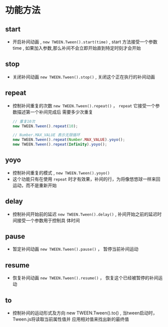 # 功能方法

## start

+ 开启补间动画 , `new TWEEN.Tween().start(time)` , start 方法接受一个参数 time , 如果加入参数,那么补间不会立即开始直到特定时刻才会开始

## stop

+ 关闭补间动画 `new TWEEN.Tween().stop()` , 关闭这个正在执行的补间动画

## repeat

+ 控制补间重复的次数 `new TWEEN.Tween().repeat()` ， `repeat` 它接受一个参数描述第一个补间完成后 需要多少次重复

  ```js
  // 重复10次
  new TWEEN.Tween().repeat(10);

  // Number.MAX_VALUE 表示无限循环
  new TWEEN.Tween().repeat(Number.MAX_VALUE).yoyo();
  new TWEEN.Tween().repeat(Infinity).yoyo();
  ```

## yoyo

+ 控制补间重复的模式 , `new TWEEN.Tween().yoyo()`
+ 这个功能只有在使用 `repeat` 时才有效果，补间的行，为将像悠悠球一样来回运动，而不是重新开始

## delay

+ 控制补间开始前的延迟 `new TWEEN.Tween().delay()` , 补间开始之前的延迟时间接受一个参数用于控制具 体时间

## pause

+ 暂定补间动画 `new TWEEN.Tween().pause()` ， 暂停当前补间运动

## resume

+ 恢复补间动画 `new TWEEN.Tween().resume()` ， 恢复这个已经被暂停的补间运动

## to

+ 控制补间的运动形式及方向 new TWEEN.Tween().to() , 当tween启动时，Tween.js将读取当前属性值并 应用相对值来找出新的最终值
